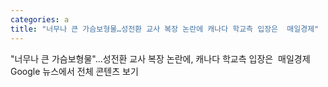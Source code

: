 ```yaml
---
categories: a
title: "너무나 큰 가슴보형물…성전환 교사 복장 논란에 캐나다 학교측 입장은  매일경제"
---
```

"너무나 큰 가슴보형물"…성전환 교사 복장 논란에, 캐나다 학교측 입장은&nbsp;&nbsp;매일경제Google 뉴스에서 전체 콘텐츠 보기